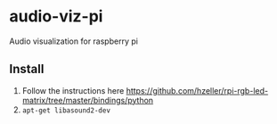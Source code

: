 # audio-viz-pi
Audio visualization for raspberry pi

## Install
1. Follow the instructions here https://github.com/hzeller/rpi-rgb-led-matrix/tree/master/bindings/python
2. `apt-get libasound2-dev`